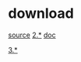 
# download
[source](https://github.com/sonatype/nexus-public)
[2.*](https://help.sonatype.com/repomanager2/download)
[doc](https://help.sonatype.com/repomanager2/concepts)


[3.*](https://help.sonatype.com/repomanager3/download)